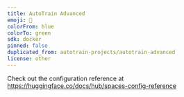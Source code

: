 ```yaml
---
title: AutoTrain Advanced
emoji: 🚀
colorFrom: blue
colorTo: green
sdk: docker
pinned: false
duplicated_from: autotrain-projects/autotrain-advanced
license: other
---
```


Check out the configuration reference at https://huggingface.co/docs/hub/spaces-config-reference

